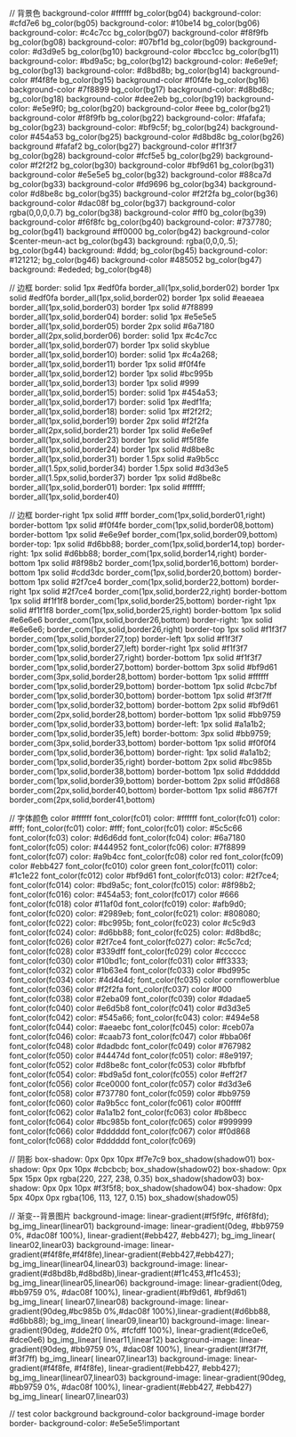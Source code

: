 // 背景色 background-color #ffffff bg_color(bg04)
background-color: #cfd7e6 bg_color(bg05)
background-color: #10be14 bg_color(bg06)
background-color: #c4c7cc bg_color(bg07)
background-color #f8f9fb bg_color(bg08)
background-color: #07bf1d bg_color(bg09)
background-color: #d3d9e5 bg_color(bg10)
background-color #bcc1cc bg_color(bg11)
background-color: #bd9a5c; bg_color(bg12)
background-color: #e6e9ef; bg_color(bg13)
background-color: #d8bd8b; bg_color(bg14)
background-color #f4f8fe bg_color(bg15)
background-color #f0f4fe bg_color(bg16)
background-color #7f8899 bg_color(bg17)
background-color: #d8bd8c; bg_color(bg18)
background-color #dee2eb bg_color(bg19)
background-color: #e5e9f0; bg_color(bg20)
background-color #eee bg_color(bg21)
background-color #f8f9fb bg_color(bg22)
background-color: #fafafa; bg_color(bg23)
background-color: #bf9c5f; bg_color(bg24)
background-color #454a53 bg_color(bg25)
background-color #d8bd8c bg_color(bg26)
background #fafaf2 bg_color(bg27)
background-color #f1f3f7 bg_color(bg28)
background-color #fcf5e5 bg_color(bg29)
background-color #f2f2f2 bg_color(bg30)
background-color #bf9d61 bg_color(bg31)
background-color #e5e5e5 bg_color(bg32)
background-color #88ca7d bg_color(bg33)
background-color #fd9696 bg_color(bg34)
background-color #d8be8c bg_color(bg35)
background-color #f2f2fa bg_color(bg36)
background-color #dac08f bg_color(bg37)
background-color rgba(0,0,0,0.7)    bg_color(bg38)
background-color #ff0 bg_color(bg39)
background-color #f6f8fc bg_color(bg40)
background-color: #737780; bg_color(bg41)
background #ff0000 bg_color(bg42)
background-color $center-meun-act bg_color(bg43)
background: rgba(0,0,0,.5); bg_color(bg44)
background: #ddd; bg_color(bg45)
background-color: #121212; bg_color(bg46)
background-color #485052 bg_color(bg47)
background: #ededed; bg_color(bg48)

// 边框 border: solid 1px #edf0fa border_all(1px,solid,border02)
border 1px solid #edf0fa border_all(1px,solid,border02)
border 1px solid #eaeaea border_all(1px,solid,border03)
border 1px solid #7f8899 border_all(1px,solid,border04)
border: solid 1px #e5e5e5 border_all(1px,solid,border05)
border 2px solid #6a7180 border_all(2px,solid,border06)
border: solid 1px #c4c7cc border_all(1px,solid,border07)
border 1px solid skyblue border_all(1px,solid,border10)
border: solid 1px #c4a268; border_all(1px,solid,border11)
border 1px solid #f0f4fe border_all(1px,solid,border12)
border 1px solid #bc995b border_all(1px,solid,border13)
border 1px solid #999 border_all(1px,solid,border15)
border: solid 1px #454a53; border_all(1px,solid,border17)
border: solid 1px #edf1fa; border_all(1px,solid,border18)
border: solid 1px #f2f2f2; border_all(1px,solid,border19)
border 2px solid #f2f2fa border_all(2px,solid,border21)
border 1px solid #e6e9ef border_all(1px,solid,border23)
border 1px solid #f5f8fe border_all(1px,solid,border24)
border 1px solid #d8be8c border_all(1px,solid,border31)
border 1.5px solid #a9b5cc border_all(1.5px,solid,border34)
border 1.5px solid #d3d3e5 border_all(1.5px,solid,border37)
border 1px solid #d8be8c border_all(1px,solid,border01)
border: 1px solid #ffffff; border_all(1px,solid,border40)

// 边框 border-right 1px solid #fff border_com(1px,solid,border01,right)
border-bottom 1px solid #f0f4fe border_com(1px,solid,border08,bottom)
border-bottom 1px solid #e6e9ef border_com(1px,solid,border09,bottom)
border-top: 1px solid #d6bb88; border_com(1px,solid,border14,top)
border-right: 1px solid #d6bb88; border_com(1px,solid,border14,right)
border-bottom 1px solid #8f98b2 border_com(1px,solid,border16,bottom)
border-bottom 1px solid #cdd3dc border_com(1px,solid,border20,bottom)
border-bottom 1px solid #2f7ce4 border_com(1px,solid,border22,bottom)
border-right 1px solid #2f7ce4 border_com(1px,solid,border22,right)
border-bottom 1px solid #f1f1f8 border_com(1px,solid,border25,bottom)
border-right 1px solid #f1f1f8 border_com(1px,solid,border25,right)
border-bottom 1px solid #e6e6e6 border_com(1px,solid,border26,bottom)
border-right: 1px solid #e6e6e6; border_com(1px,solid,border26,right)
border-top 1px solid #f1f3f7 border_com(1px,solid,border27,top)
border-left 1px solid #f1f3f7 border_com(1px,solid,border27,left)
border-right 1px solid #f1f3f7 border_com(1px,solid,border27,right)
border-bottom 1px solid #f1f3f7 border_com(1px,solid,border27,bottom)
border-bottom 3px solid #bf9d61 border_com(3px,solid,border28,bottom)
border-bottom 1px solid #ffffff border_com(1px,solid,border29,bottom)
border-bottom 1px solid #cbc7bf border_com(1px,solid,border30,bottom)
border-bottom 1px solid #f3f7ff border_com(1px,solid,border32,bottom)
border-bottom 2px solid #bf9d61 border_com(2px,solid,border28,bottom)
border-bottom 1px solid #bb9759 border_com(1px,solid,border33,bottom)
border-left: 1px solid #a1a1b2; border_com(1px,solid,border35,left)
border-bottom: 3px solid #bb9759; border_com(3px,solid,border33,bottom)
border-bottom 1px solid #f0f0f4 border_com(1px,solid,border36,bottom)
border-right: 1px solid #a1a1b2; border_com(1px,solid,border35,right)
border-bottom 2px solid #bc985b border_com(1px,solid,border38,bottom)
border-bottom 1px solid #dddddd border_com(1px,solid,border39,bottom)
border-bottom 2px solid #f0d868 border_com(2px,solid,border40,bottom)
border-bottom 1px solid #867f7f border_com(2px,solid,border41,bottom)

// 字体颜色 color #ffffff font_color(fc01)
color: #ffffff font_color(fc01)
color: #fff; font_color(fc01)
color: #fff; font_color(fc01)
color: #5c5c66 font_color(fc03)
color: #d6d6dd font_color(fc04)
color: #6a7180 font_color(fc05)
color: #444952 font_color(fc06)
color: #7f8899 font_color(fc07)
color: #a9b4cc font_color(fc08)
color red font_color(fc09)
color #ebb427 font_color(fc010)
color green font_color(fc011)
color: #1c1e22 font_color(fc012)
color #bf9d61 font_color(fc013)
color: #2f7ce4; font_color(fc014)
color: #bd9a5c; font_color(fc015)
color: #8f98b2; font_color(fc016)
color: #454a53; font_color(fc017)
color #666 font_color(fc018)
color #11af0d font_color(fc019)
color: #afb9d0; font_color(fc020)
color: #2989eb; font_color(fc021)
color: #808080; font_color(fc022)
color: #bc995b; font_color(fc023)
color #c5c9d3 font_color(fc024)
color: #d6bb88; font_color(fc025)
color: #d8bd8c; font_color(fc026)
color #2f7ce4 font_color(fc027)
color: #c5c7cd; font_color(fc028)
color #339dff font_color(fc029)
color #cccccc font_color(fc030)
color #10bd1c; font_color(fc031)
color #ff3333; font_color(fc032)
color #1b63e4 font_color(fc033)
color #bd995c font_color(fc034)
color: #4d4d4d; font_color(fc035)
color cornflowerblue font_color(fc036)
color #f2f2fa font_color(fc037)
color #000 font_color(fc038)
color #2eba09 font_color(fc039)
color #dadae5 font_color(fc040)
color #e6d5b8 font_color(fc041)
color #d3d3e5 font_color(fc042)
color: #545a66; font_color(fc043)
color: #494e58 font_color(fc044)
color: #aeaebc font_color(fc045)
color: #ceb07a font_color(fc046)
color: #caab73 font_color(fc047)
color #bba06f font_color(fc048)
color #dadbdc font_color(fc049)
color #767982 font_color(fc050)
color #44474d font_color(fc051)
color: #8e9197; font_color(fc052)
color #d8be8c font_color(fc053)
color #bfbfbf font_color(fc054)
color: #bd9a5d font_color(fc055)
color #eff2f7 font_color(fc056)
color #ce0000 font_color(fc057)
color #d3d3e6 font_color(fc058)
color #737780 font_color(fc059)
color #bb9759 font_color(fc060)
color #a9b5cc font_color(fc061)
color #00ffff font_color(fc062)
color #a1a1b2 font_color(fc063)
color #b8becc font_color(fc064)
color #bc985b font_color(fc065)
color #999999 font_color(fc066)
color #dddddd font_color(fc067)
color #f0d868 font_color(fc068)
color #dddddd font_color(fc069)

// 阴影 box-shadow: 0px 0px 10px #f7e7c9 box_shadow(shadow01)
box-shadow: 0px 0px 10px #cbcbcb; box_shadow(shadow02)
box-shadow: 0px 5px 15px 0px rgba(220, 227, 238, 0.35)  box_shadow(shadow03)
box-shadow: 0px 0px 10px #f3f5f8; box_shadow(shadow04)
box-shadow: 0px 5px 40px 0px rgba(106, 113, 127, 0.15) box_shadow(shadow05)

// 渐变--背景图片 background-image: linear-gradient(#f5f9fc, #f6f8fd); bg_img_linear(linear01)
background-image: linear-gradient(0deg, #bb9759 0%, #dac08f 100%), linear-gradient(#ebb427, #ebb427); bg_img_linear(
linear02,linear03)
background-image: linear-gradient(#f4f8fe,#f4f8fe),linear-gradient(#ebb427,#ebb427); bg_img_linear(linear04,linear03)
background-image: linear-gradient(#d8bd8b,#d8bd8b),linear-gradient(#f1c453,#f1c453); bg_img_linear(linear05,linear06)
background-image: linear-gradient(0deg, #bb9759 0%, #dac08f 100%), linear-gradient(#bf9d61, #bf9d61) bg_img_linear(
linear07,linear08)
background-image: linear-gradient(90deg,#bc985b 0%,#dac08f 100%),linear-gradient(#d6bb88, #d6bb88); bg_img_linear(
linear09,linear10)
background-image: linear-gradient(90deg, #dde2f0 0%, #fcfdff 100%), linear-gradient(#dce0e6, #dce0e6) bg_img_linear(
linear11,linear12)
background-image: linear-gradient(90deg, #bb9759 0%, #dac08f 100%), linear-gradient(#f3f7ff, #f3f7ff)   bg_img_linear(
linear07,linear13)
background-image: linear-gradient(#f4f8fe, #f4f8fe), linear-gradient(#ebb427, #ebb427); bg_img_linear(linear07,linear03)
background-image: linear-gradient(90deg, #bb9759 0%, #dac08f 100%), linear-gradient(#ebb427, #ebb427)  bg_img_linear(
linear07,linear03)

// test color background background-color background-image border border- background-color: #e5e5e5!important
